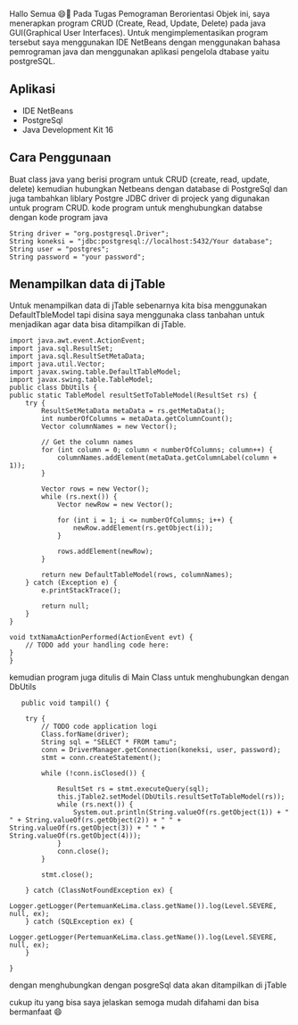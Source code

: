 
Hallo Semua 😄👋 Pada Tugas Pemograman Berorientasi Objek ini, saya menerapkan program CRUD (Create, Read, Update, Delete) pada java GUI(Graphical User Interfaces). Untuk mengimplementasikan program tersebut saya menggunakan IDE NetBeans dengan menggunakan bahasa pemrograman java dan menggunakan aplikasi pengelola dtabase yaitu postgreSQL.

## Aplikasi
- IDE NetBeans
- PostgreSql
- Java Development Kit 16

## Cara Penggunaan
Buat class java yang berisi program untuk CRUD (create, read, update, delete) kemudian hubungkan Netbeans dengan database di PostgreSql dan juga tambahkan liblary Postgre JDBC driver di projeck yang digunakan untuk program CRUD.
kode program untuk menghubungkan databse dengan kode program java
    
    String driver = "org.postgresql.Driver";
    String koneksi = "jdbc:postgresql://localhost:5432/Your database";
    String user = "postgres";
    String password = "your password";
## Menampilkan data di jTable
Untuk menampilkan data di jTable  sebenarnya kita bisa menggunakan DefaultTbleModel tapi disina saya menggunaka class tanbahan untuk menjadikan agar data bisa ditampilkan di jTable.
    
    import java.awt.event.ActionEvent;
    import java.sql.ResultSet;
    import java.sql.ResultSetMetaData;
    import java.util.Vector;
    import javax.swing.table.DefaultTableModel;
    import javax.swing.table.TableModel;
    public class DbUtils {
    public static TableModel resultSetToTableModel(ResultSet rs) {
        try {
            ResultSetMetaData metaData = rs.getMetaData();
            int numberOfColumns = metaData.getColumnCount();
            Vector columnNames = new Vector();

            // Get the column names
            for (int column = 0; column < numberOfColumns; column++) {
                columnNames.addElement(metaData.getColumnLabel(column + 1));
            }

            Vector rows = new Vector();
            while (rs.next()) {
                Vector newRow = new Vector();

                for (int i = 1; i <= numberOfColumns; i++) {
                    newRow.addElement(rs.getObject(i));
                }

                rows.addElement(newRow);
            }

            return new DefaultTableModel(rows, columnNames);
        } catch (Exception e) {
            e.printStackTrace();

            return null;
        }
    }

    void txtNamaActionPerformed(ActionEvent evt) {
        // TODO add your handling code here:
    }
    }

kemudian program juga ditulis di Main Class untuk menghubungkan dengan DbUtils

       public void tampil() {

        try {
            // TODO code application logi
            Class.forName(driver);
            String sql = "SELECT * FROM tamu";
            conn = DriverManager.getConnection(koneksi, user, password);
            stmt = conn.createStatement();

            while (!conn.isClosed()) {

                ResultSet rs = stmt.executeQuery(sql);
                this.jTable2.setModel(DbUtils.resultSetToTableModel(rs));
                while (rs.next()) {
                    System.out.println(String.valueOf(rs.getObject(1)) + " " + String.valueOf(rs.getObject(2)) + " " + String.valueOf(rs.getObject(3)) + " " + String.valueOf(rs.getObject(4)));
                }
                conn.close();
            }

            stmt.close();

        } catch (ClassNotFoundException ex) {
            Logger.getLogger(PertemuanKeLima.class.getName()).log(Level.SEVERE, null, ex);
        } catch (SQLException ex) {
            Logger.getLogger(PertemuanKeLima.class.getName()).log(Level.SEVERE, null, ex);
        }

    }

dengan menghubungkan dengan posgreSql data akan ditampilkan di jTable

cukup itu yang bisa saya jelaskan semoga mudah difahami dan bisa bermanfaat 😄

